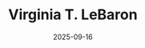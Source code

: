 ---
title: "Virginia T. LeBaron"
collection: teaching
type: "Associate Professor"
date: 2025-09-16
venue: "University of Virginia, School of Nursing"
---